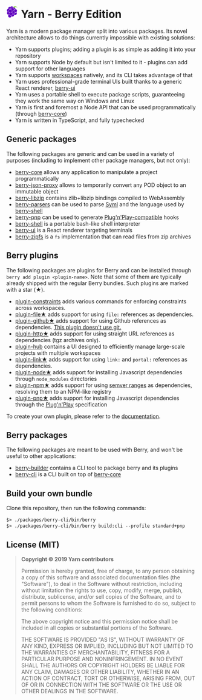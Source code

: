 # <img src="./icon.svg" width="32" height="32" align="bottom" /> Yarn - Berry Edition

Yarn is a modern package manager split into various packages. Its novel architecture allows to do things currently impossible with existing solutions:

- Yarn supports plugins; adding a plugin is as simple as adding it into your repository
- Yarn supports Node by default but isn't limited to it - plugins can add support for other languages
- Yarn supports [workspaces]() natively, and its CLI takes advantage of that
- Yarn uses professional-grade terminal UIs built thanks to a generic React renderer, [berry-ui]()
- Yarn uses a portable shell to execute package scripts, guaranteeing they work the same way on Windows and Linux
- Yarn is first and foremost a Node API that can be used programmatically (through [berry-core]())
- Yarn is written in TypeScript, and fully typechecked

## Generic packages

The following packages are generic and can be used in a variety of purposes (including to implement other package managers, but not only):

- [berry-core]() allows any application to manipulate a project programmatically
- [berry-json-proxy]() allows to temporarily convert any POD object to an immutable object
- [berry-libzip]() contains zlib+libzip bindings compiled to WebAssembly
- [berry-parsers]() can be used to parse [Syml]() and the language used by [berry-shell]()
- [berry-pnp]() can be used to generate [Plug'n'Play-compatible]() hooks
- [berry-shell]() is a portable bash-like shell interpreter
- [berry-ui]() is a React renderer targeting terminals
- [berry-zipfs]() is a `fs` implementation that can read files from zip archives

## Berry plugins

The following packages are plugins for Berry and can be installed through `berry add plugin <plugin-name>`. Note that some of them are typically already shipped with the regular Berry bundles. Such plugins are marked with a star (★).

- [plugin-constraints]() adds various commands for enforcing constraints across workspaces.
- [plugin-file★]() adds support for using `file:` references as dependencies.
- [plugin-github★]() adds support for using Github references as dependencies. [This plugin doesn't use git.](https://stackoverflow.com/a/13636954/880703)
- [plugin-http★]() adds support for using straight URL references as dependencies (tgz archives only).
- [plugin-hub]() contains a UI designed to efficiently manage large-scale projects with multiple workspaces
- [plugin-link★]() adds support for using `link:` and `portal:` references as dependencies.
- [plugin-node★]() adds support for installing Javascript dependencies through `node_modules` directories
- [plugin-npm★]() adds support for using [semver ranges]() as dependencies, resolving them to an NPM-like registry
- [plugin-pnp★]() adds support for installing Javascript dependencies through the [Plug'n'Play]() specification

To create your own plugin, please refer to the [documentation]().

## Berry packages

The following packages are meant to be used with Berry, and won't be useful to other applications:

- [berry-builder]() contains a CLI tool to package berry and its plugins
- [berry-cli]() is a CLI built on top of [berry-core]()

## Build your own bundle

Clone this repository, then run the following commands:

```
$> ./packages/berry-cli/bin/berry
$> ./packages/berry-cli/bin/berry build:cli --profile standard+pnp
```

## License (MIT)

> **Copyright © 2019 Yarn contributors**
>
> Permission is hereby granted, free of charge, to any person obtaining a copy of this software and associated documentation files (the "Software"), to deal in the Software without restriction, including without limitation the rights to use, copy, modify, merge, publish, distribute, sublicense, and/or sell copies of the Software, and to permit persons to whom the Software is furnished to do so, subject to the following conditions:
>
> The above copyright notice and this permission notice shall be included in all copies or substantial portions of the Software.
>
> THE SOFTWARE IS PROVIDED "AS IS", WITHOUT WARRANTY OF ANY KIND, EXPRESS OR IMPLIED, INCLUDING BUT NOT LIMITED TO THE WARRANTIES OF MERCHANTABILITY, FITNESS FOR A PARTICULAR PURPOSE AND NONINFRINGEMENT. IN NO EVENT SHALL THE AUTHORS OR COPYRIGHT HOLDERS BE LIABLE FOR ANY CLAIM, DAMAGES OR OTHER LIABILITY, WHETHER IN AN ACTION OF CONTRACT, TORT OR OTHERWISE, ARISING FROM, OUT OF OR IN CONNECTION WITH THE SOFTWARE OR THE USE OR OTHER DEALINGS IN THE SOFTWARE.
